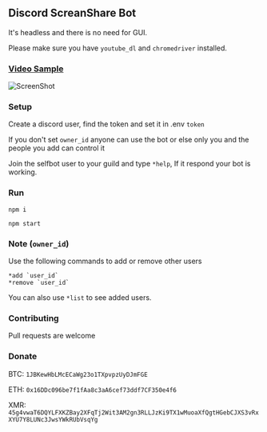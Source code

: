 ## Discord ScreanShare Bot

It's headless and there is no need for GUI.

Please make sure you have `youtube_dl` and `chromedriver` installed.

### [Video Sample](https://www.youtube.com/watch?v=HA18QDE5GhQ)
![ScreenShot](https://raw.githubusercontent.com/MainSilent/DiscordStream/master/demo.png)

### Setup
Create a discord user, find the token and set it in .env `token`

If you don't set `owner_id` anyone can use the bot or else only you and the people you add can control it

Join the selfbot user to your guild and type `*help`, If it respond your bot is working.

### Run
```
npm i

npm start
```

### Note (`owner_id`)
Use the following commands to add or remove other users
```
*add `user_id`
*remove `user_id`
```

You can also use `*list` to see added users.

### Contributing
Pull requests are welcome

### Donate
BTC: `1JBKewHbLMcECaWg23o1TXpvpzUyDJmFGE`

ETH: `0x16DDc096be7f1fAa8c3aA6cef73ddf7CF350e4f6`

XMR: `45g4vwaT6DQYLFXKZBay2XFqTj2Wit3AM2gn3RLLJzKi9TX1wMuoaXfQgtHGebCJXS3vRxXYU7Y8LUNc3JwsYWkRUbVsqYg`